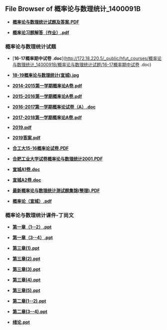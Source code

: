 ## File Browser of 概率论与数理统计_1400091B

- [**概率论与数理统计试题及答案.PDF**](http://172.18.220.5/_public/hfut_courses/概率论与数理统计_1400091B/概率论与数理统计试题及答案.PDF)

- [**概率论习题解答（作业）.pdf**](http://172.18.220.5/_public/hfut_courses/概率论与数理统计_1400091B/概率论习题解答（作业）.pdf)

### 概率论与数理统计试题

- [**16-17概率期中试卷 .doc**](http://172.18.220.5/_public/hfut_courses/概率论与数理统计_1400091B/概率论与数理统计试题/16-17概率期中试卷 .doc)

- [**18-19概率论与数理统计(宣城).jpg**](http://172.18.220.5/_public/hfut_courses/概率论与数理统计_1400091B/概率论与数理统计试题/18-19概率论与数理统计(宣城).jpg)

- [**2014-2015第一学期概率论A卷.pdf**](http://172.18.220.5/_public/hfut_courses/概率论与数理统计_1400091B/概率论与数理统计试题/2014-2015第一学期概率论A卷.pdf)

- [**2015-2016第一学期概率论A卷.pdf**](http://172.18.220.5/_public/hfut_courses/概率论与数理统计_1400091B/概率论与数理统计试题/2015-2016第一学期概率论A卷.pdf)

- [**2016-2017第一学期概率论试卷（A）.doc**](http://172.18.220.5/_public/hfut_courses/概率论与数理统计_1400091B/概率论与数理统计试题/2016-2017第一学期概率论试卷（A）.doc)

- [**2017-2018第一学期概率论A卷.pdf**](http://172.18.220.5/_public/hfut_courses/概率论与数理统计_1400091B/概率论与数理统计试题/2017-2018第一学期概率论A卷.pdf)

- [**2019.pdf**](http://172.18.220.5/_public/hfut_courses/概率论与数理统计_1400091B/概率论与数理统计试题/2019.pdf)

- [**2019答案.pdf**](http://172.18.220.5/_public/hfut_courses/概率论与数理统计_1400091B/概率论与数理统计试题/2019答案.pdf)

- [**合工大15-16概率论试卷.PDF**](http://172.18.220.5/_public/hfut_courses/概率论与数理统计_1400091B/概率论与数理统计试题/合工大15-16概率论试卷.PDF)

- [**合肥工业大学试卷概率论与数理统计2001.PDF**](http://172.18.220.5/_public/hfut_courses/概率论与数理统计_1400091B/概率论与数理统计试题/合肥工业大学试卷概率论与数理统计2001.PDF)

- [**宣城A1卷.doc**](http://172.18.220.5/_public/hfut_courses/概率论与数理统计_1400091B/概率论与数理统计试题/宣城A1卷.doc)

- [**宣城A2卷.doc**](http://172.18.220.5/_public/hfut_courses/概率论与数理统计_1400091B/概率论与数理统计试题/宣城A2卷.doc)

- [**最新概率论与数理统计测试题集锦(整理).PDF**](http://172.18.220.5/_public/hfut_courses/概率论与数理统计_1400091B/概率论与数理统计试题/最新概率论与数理统计测试题集锦(整理).PDF)

- [**概率论（宣城）.pdf**](http://172.18.220.5/_public/hfut_courses/概率论与数理统计_1400091B/概率论与数理统计试题/概率论（宣城）.pdf)

### 概率论与数理统计课件-丁尚文

- [**第一章（1--2）.ppt**](http://172.18.220.5/_public/hfut_courses/概率论与数理统计_1400091B/概率论与数理统计课件-丁尚文/第一章（1--2）.ppt)

- [**第一章（3--4）.ppt**](http://172.18.220.5/_public/hfut_courses/概率论与数理统计_1400091B/概率论与数理统计课件-丁尚文/第一章（3--4）.ppt)

- [**第三章(1).ppt**](http://172.18.220.5/_public/hfut_courses/概率论与数理统计_1400091B/概率论与数理统计课件-丁尚文/第三章(1).ppt)

- [**第三章(2).ppt**](http://172.18.220.5/_public/hfut_courses/概率论与数理统计_1400091B/概率论与数理统计课件-丁尚文/第三章(2).ppt)

- [**第三章(3).ppt**](http://172.18.220.5/_public/hfut_courses/概率论与数理统计_1400091B/概率论与数理统计课件-丁尚文/第三章(3).ppt)

- [**第三章(4).ppt**](http://172.18.220.5/_public/hfut_courses/概率论与数理统计_1400091B/概率论与数理统计课件-丁尚文/第三章(4).ppt)

- [**第三章(5).ppt**](http://172.18.220.5/_public/hfut_courses/概率论与数理统计_1400091B/概率论与数理统计课件-丁尚文/第三章(5).ppt)

- [**第二章(1--2).ppt**](http://172.18.220.5/_public/hfut_courses/概率论与数理统计_1400091B/概率论与数理统计课件-丁尚文/第二章(1--2).ppt)

- [**第二章(3--4).ppt**](http://172.18.220.5/_public/hfut_courses/概率论与数理统计_1400091B/概率论与数理统计课件-丁尚文/第二章(3--4).ppt)

- [**绪论.ppt**](http://172.18.220.5/_public/hfut_courses/概率论与数理统计_1400091B/概率论与数理统计课件-丁尚文/绪论.ppt)
